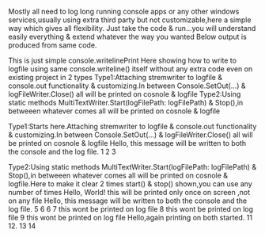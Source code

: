 Mostly all need to log long running console apps or any other windows services,usually using extra third party but not customizable,here a simple way which gives all flexibility.
Just take the code & run...you will understand easily everything & extend whatever the way you wanted
Below output is produced from same code.

This is just simple console.writelinePrint
Here showing how to write to logfile using same console.writeline() itself without any extra code even on existing project in 2 types
Type1:Attaching stremwriter to logfile & console.out functionality & customizing.In between  Console.SetOut(...)  & logFileWriter.Close() all will be  printed on cosnole & logfile
Type2:Using static methods MultiTextWriter.Start(logFilePath: logFilePath) & Stop(),in betweeen whatever comes all will be printed on cosnole & logfile

Type1:Starts here.Attaching stremwriter to logfile & console.out functionality & customizing.In between  Console.SetOut(...)  & logFileWriter.Close() all will be  printed on cosnole & logfile
Hello, this message will be written to both the console and the log file.
1
2
3

Type2:Using static methods MultiTextWriter.Start(logFilePath: logFilePath) & Stop(),in betweeen whatever comes all will be printed on cosnole & logfile.Here to make it clear 2 times start() & stop() shown,you can use any number of times
Hello, World! this will be printed only once on screen ,not on any file
Hello, this message will be written to both the console and the log file.
5
6
6
7 this wont be printed on log file
8 this wont be printed on log file
9 this wont be printed on log file
Hello,again printing on both started.
11
12.
13
14
